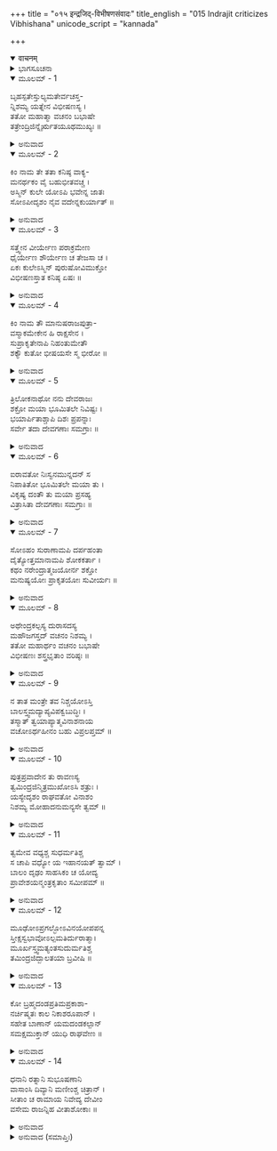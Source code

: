 +++
title = "०१५ इन्द्रजिद्-विभीषणसंवादः"
title_english = "015 Indrajit criticizes Vibhishana"
unicode_script = "kannada"

+++
<details open><summary>वाचनम्</summary>

<div class="audioEmbed"  caption="श्रीराम-हरिसीताराममूर्ति-घनपाठिभ्यां वचनम्" src="https://archive.org/download/Ramayana-recitation-Sriram-harisItArAmamUrti-Ghanapaati-v2/Kanda_6/Kanda_6_YK-015-Indrajit_criticizes_Vibhishana.mp3"></div>
</details>



<details><summary>ಭಾಗಸೂಚನಾ</summary>

ಇಂದ್ರಜಿತ್ತು ವಿಭೀಷಣನನ್ನು ಅಪಹಾಸ್ಯ ಮಾಡಿದುದು, ವಿಭೀಷಣನು ಅವನನ್ನು ಗದರಿಸಿ ಸಭೆಯಲ್ಲಿ ತನ್ನ ಉಚಿತವಾದ ಸಲಹೆ ನೀಡಿದುದು
</details>

<details open><summary>ಮೂಲಮ್ - 1</summary>

ಬೃಹಸ್ಪತೇಸ್ತುಲ್ಯಮತೇರ್ವಚಸ್ತ-  
ನ್ನಿಶಮ್ಯ ಯತ್ನೇನ ವಿಭೀಷಣಸ್ಯ ।  
ತತೋ ಮಹಾತ್ಮಾ ವಚನಂ ಬಭಾಷೇ  
ತತ್ರೇಂದ್ರಿಜಿನ್ನೈರ್ಋತಯೂಥಮುಖ್ಯಃ ॥
</details>

<details><summary>ಅನುವಾದ</summary>

ವಿಭೀಷಣನು ಬೃಹಸ್ಪತಿಯಂತೆ ಬುದ್ಧಿವಂತನಾಗಿದ್ದನು. ಅವನ ಮಾತನ್ನು ಹೇಗೋ ಕಷ್ಟದಿಂದ ಕೇಳಿ ರಾಕ್ಷಸಯೂಥ ಪತಿಗಳಲ್ಲಿ ಮುಖ್ಯಸ್ಥ ಮಹಾಕಾಯ ಇಂದ್ರಜಿತನು ಅಲ್ಲಿ ಹೀಗೆ ಹೇಳಿದನು.॥1॥
</details>

<details open><summary>ಮೂಲಮ್ - 2</summary>

ಕಿಂ ನಾಮ ತೇ ತತಾ ಕನಿಷ್ಠ ವಾಕ್ಯ-  
ಮನರ್ಥಕಂ ವೈ ಬಹುಭೀತವಚ್ಚ ।  
ಅಸ್ಮಿನ್ ಕುಲೇ ಯೋಽಪಿ ಭವೇನ್ನ ಜಾತಃ  
ಸೋಽಪೀದೃಶಂ ನೈವ ವದೇನ್ನಕುರ್ಯಾತ್ ॥
</details>

<details><summary>ಅನುವಾದ</summary>

ಚಿಕ್ಕಪ್ಪನವರೇ! ನೀವು ಬಹಳ ಹೆದರಿದವರಂತೆ ಇಂತಹ ನಿರರ್ಥಕ ಮಾತನ್ನು ಹೇಳುತ್ತಿದ್ದೀರಲ್ಲ? ಈ ಕುಲದಲ್ಲಿ ಹುಟ್ಟದಿರುವನೂ ಕೂಡ ಇಂತಹ ಮಾತನ್ನು ಹೇಳಲಾರ ಮತ್ತು ಇಂತಹ ಕಾರ್ಯವನ್ನು ಮಾಡಲಾರನು.॥2॥
</details>

<details open><summary>ಮೂಲಮ್ - 3</summary>

ಸತ್ತ್ವೇನ ವೀರ್ಯೇಣ ಪರಾಕ್ರಮೇಣ  
ಧೈರ್ಯೇಣ ಶೌರ್ಯೇಣ ಚ ತೇಜಸಾ ಚ ।  
ಏಕಃ ಕುಲೇಽಸ್ಮಿನ್ ಪುರುಷೋವಿಮುಕ್ತೋ  
ವಿಭೀಷಣಸ್ತಾತ ಕನಿಷ್ಠ ಏಷಃ ॥
</details>

<details><summary>ಅನುವಾದ</summary>

ಅಪ್ಪಾ! ನಮ್ಮ ಈ ರಾಕ್ಷಸಕುಲದಲ್ಲಿ ಏಕಮಾತ್ರ ಈ ಚಿಕ್ಕಪ್ಪ ವಿಭೀಷಣನೇ ಬಲ, ವೀರ್ಯ, ಪರಾಕ್ರಮ, ಧೈರ್ಯ, ಶೌರ್ಯ ಮತ್ತು ತೇಜದಿಂದ ರಹಿತನಾಗದ್ದಾನೆ.॥3॥
</details>

<details open><summary>ಮೂಲಮ್ - 4</summary>

ಕಿಂ ನಾಮ ತೌ ಮಾನುಷರಾಜಪುತ್ರಾ-  
ವಸ್ಮಾಕಮೇಕೇನ ಹಿ ರಾಕ್ಷಸೇನ ।  
ಸುಪ್ರಾಕೃತೇನಾಪಿ ನಿಹಂತುಮೇತೌ  
ಶಕ್ಯೌ ಕುತೋ ಭೀಷಯಸೇ ಸ್ಮ ಭೀರೋ ॥
</details>

<details><summary>ಅನುವಾದ</summary>

ಆ ಇಬ್ಬರು ಮಾನವರಾದ ರಾಜಕುಮಾರರು ಏನು ಮಹಾ? ಅವರನ್ನು ನಮ್ಮ ಒಬ್ಬ ಸಾಧಾರಣನಾದ ರಾಕ್ಷಸನೂ ಕೊಲ್ಲಬಲ್ಲನು; ಹಾಗಿರುವಾಗ ನನ್ನ ಹೇಡಿ ಚಿಕ್ಕಪ್ಪಾ! ನಮ್ಮನ್ನು ಏಕೆ ಹೆದರಿಸುತ್ತಿರುವೆ.॥4॥
</details>

<details open><summary>ಮೂಲಮ್ - 5</summary>

ತ್ರಿಲೋಕನಾಥೋ ನನು ದೇವರಾಜಃ  
ಶಕ್ರೋ ಮಯಾ ಭೂಮಿತಲೇ ನಿವಿಷ್ಟಃ ।  
ಭಯಾರ್ಪಿತಾಶ್ಚಾಪಿ ದಿಶಃ ಪ್ರಪನ್ನಾಃ  
ಸರ್ವೇ ತದಾ ದೇವಗಣಾಃ ಸಮಗ್ರಾಃ ॥
</details>

<details><summary>ಅನುವಾದ</summary>

ನಾನು ಮೂರು ಲೋಕಗಳ ಒಡೆಯ ದೇವೇಂದ್ರನನ್ನು ಸ್ವರ್ಗದಿಂದ ತೊಡೆದು ಭೂತಳದಲ್ಲಿ ಕುಳ್ಳಿರಿಸಿದ್ದೆ. ಆಗ ಎಲ್ಲ ದೇವತೆಗಳು ಭಯಗೊಂಡು ಓಡಿಹೋಗಿ ಎಲ್ಲ ದಿಕ್ಕುಗಳಲ್ಲಿ ಆಶ್ರಯಪಡೆದಿದ್ದರು.॥5॥
</details>

<details open><summary>ಮೂಲಮ್ - 6</summary>

ಐರಾವತೋ ನಿಃಸ್ವನಮುನ್ನದನ್ ಸ  
ನಿಪಾತಿತೋ ಭೂಮಿತಲೇ ಮಯಾ ತು ।  
ವಿಕೃಷ್ಯ ದಂತೌ ತು ಮಯಾ ಪ್ರಸಹ್ಯ  
ವಿತ್ರಾಸಿತಾ ದೇವಗಣಾಃ ಸಮಗ್ರಾಃ ॥
</details>

<details><summary>ಅನುವಾದ</summary>

ನಾನು ಹಟದಿಂದ ಐರಾವತದ ಎರಡೂ ದಂತಗಳನ್ನು ಕಿತ್ತು ಅದನ್ನು ಸ್ವರ್ಗದಿಂದ ಪೃಥಿವಿಗೆ ಬೀಳಿಸಿಬಿಟ್ಟಿದ್ದೆ. ಆಗ ಅದು ಜೋರಾಗಿ ಘೀಳಿಡುತ್ತಿತ್ತು. ನನ್ನ ಈ ಪರಾಕ್ರಮದಿಂದ ಸಮಸ್ತ ದೇವತೆಗಳನ್ನು ಆತಂಕದಲ್ಲಿ ಕೆಡಹಿದ್ದೆ.॥6॥
</details>

<details open><summary>ಮೂಲಮ್ - 7</summary>

ಸೋಽಹಂ ಸುರಾಣಾಮಪಿ ದರ್ಪಹಂತಾ  
ದೈತ್ಯೋತ್ತಮಾನಾಮಪಿ ಶೋಕಕರ್ತಾ ।  
ಕಥಂ ನರೇಂದ್ರಾತ್ಮಜಯೋರ್ನ ಶಕ್ತೋ  
ಮನುಷ್ಯಯೋಃ ಪ್ರಾಕೃತಯೋಃ ಸುವೀರ್ಯಃ ॥
</details>

<details><summary>ಅನುವಾದ</summary>

ಯಾರು ದೇವತೆಗಳ ದರ್ಪವನ್ನು ಹತ್ತಿಕ್ಕ ಬಲ್ಲನೋ, ದೊಡ್ಡ ದೊಡ್ಡ ದೈತ್ಯರನ್ನು ಶೋಕಮಗ್ನರಾಗಿಸಬಲ್ಲನೋ, ಯಾರು ಉತ್ತಮ ಬಲ-ಪರಾಕ್ರಮದಿಂದ ಸಂಪನ್ನನೋ, ಆ ನನ್ನಂತಹ ವೀರನು ಮನುಷ್ಯಜಾತಿಯ ಸಾಧಾರಣ ಇಬ್ಬರು ರಾಜಕುಮಾರರನ್ನು ಹೇಗೆ ಇದಿರಿಸಲಾರನು.॥7॥
</details>

<details open><summary>ಮೂಲಮ್ - 8</summary>

ಅಥೇಂದ್ರಕಲ್ಪಸ್ಯ ದುರಾಸದಸ್ಯ  
ಮಹೌಜಗಸ್ತದ್ ವಚನಂ ನಿಶಮ್ಯ ।  
ತತೋ ಮಹಾರ್ಥಂ ವಚನಂ ಬಭಾಷೇ  
ವಿಭೀಷಣಃ ಶಸ್ತ್ರಭೃತಾಂ ವರಿಷ್ಠಃ ॥
</details>

<details><summary>ಅನುವಾದ</summary>

ಇಂದ್ರತುಲ್ಯ ತೇಜಸ್ವೀ ಮಹಾಪರಾಕ್ರಮಿ ದುರ್ಜಯ ವೀರ ಇಂದ್ರಜಿತುವಿನ ಈ ಮಾತನ್ನು ಕೇಳಿ ಶಸಧಾರಿಗಳಲ್ಲಿ ಶ್ರೇಷ್ಠನಾದ ವಿಭೀಷಣನು ಮಹಾನ್ ಅರ್ಥದಿಂದ ಕೂಡಿದ ಈ ಮಾತನ್ನು ಹೇಳಿದನು.॥8॥
</details>

<details open><summary>ಮೂಲಮ್ - 9</summary>

ನ ತಾತ ಮಂತ್ರೇ ತವ ನಿಶ್ಚಯೋಽಸ್ತಿ  
ಬಾಲಸ್ತ್ವಮದ್ಯಾಪ್ಯವಿಪಕ್ವಬುದ್ಧಿಃ ।  
ತಸ್ಮಾತ್ ತ್ವಯಾಪ್ಯಾತ್ಮವಿನಾಶನಾಯ  
ವಚೋಽರ್ಥಹೀನಂ ಬಹು ವಿಪ್ರಲಪ್ತಮ್ ॥
</details>

<details><summary>ಅನುವಾದ</summary>

ಅಯ್ಯಾ! ಇನ್ನು ನೀನು ಬಾಲಕನಾಗಿರುವೆ. ನಿನ್ನ ಬುದ್ಧಿ ಅಪಕ್ವವಾಗಿವೆ. ನಿನ್ನ ಮನಸ್ಸಿನಲ್ಲಿ ಕರ್ತವ್ಯ ಮತ್ತು ಅಕರ್ತವ್ಯದ ಯಥಾರ್ಥ ನಿಶ್ಚಯವಾಗಲಿಲ್ಲ; ಅದಕ್ಕಾಗಿಯೇ ನೀನು ತನ್ನ ವಿನಾಶಕ್ಕಾಗಿ ತುಂಬಾ ನಿರರ್ಥಕ ಮಾತನ್ನು ಬೊಗಳುತ್ತಿರುವೆ.॥9॥
</details>

<details open><summary>ಮೂಲಮ್ - 10</summary>

ಪುತ್ರಪ್ರವಾದೇನ ತು ರಾವಣಸ್ಯ  
ತ್ವಮಿಂದ್ರಜಿನ್ಮಿತ್ರಮುಖೋಽಸಿ ಶತ್ರುಃ ।  
ಯಸ್ಯೇದೃಶಂ ರಾಘವತೋ ವಿನಾಶಂ  
ನಿಶಮ್ಯ ಮೋಹಾದನುಮನ್ಯಸೇ ತ್ವಮ್ ॥
</details>

<details><summary>ಅನುವಾದ</summary>

ಇಂದ್ರಜಿತನೇ! ನೀನು ರಾವಣನ ಪುತ್ರನೆನಿಸಿದರೂ ಮೇಲಿನಿಂದ ಅವನ ಮಿತ್ರನಾಗಿರುವೆ. ಒಳಗಿನಿಂದ ನೀನು ತಂದೆಯ ಶತ್ರುವೆಂದೇ ಅನಿಸುತ್ತದೆ. ನೀನು ಶ್ರೀರಘುನಾಥನಿಂದ ರಾಕ್ಷಸರಾಜನ ವಿನಾಶದ ಮಾತನ್ನು ಕೇಳಿಯೂ ಮೋಹ ದಿಂದ ಅವನ ಮಾತಿನಂತೆ ನಡೆಯುತ್ತಿರುವೆ.॥10॥
</details>

<details open><summary>ಮೂಲಮ್ - 11</summary>

ತ್ವಮೇವ ವಧ್ಯಶ್ಚ ಸುಧರ್ಮತಿಶ್ಚ  
ಸ ಚಾಪಿ ವಧ್ಯೋ ಯ ಇಹಾನಯತ್ ತ್ವಾಮ್ ।  
ಬಾಲಂ ದೃಢಂ ಸಾಹಸಿಕಂ ಚ ಯೋದ್ಯ  
ಪ್ರಾವೇಶಯನ್ಮಂತ್ರಕೃತಾಂ ಸಮೀಪಮ್ ॥
</details>

<details><summary>ಅನುವಾದ</summary>

ನಿನ್ನ ಬುದ್ಧಿಯು ಬಹಳ ಅಲ್ಪವಾಗಿದೆ. ನೀನು ಸ್ವತಃ ಸಾವಿಗೆ ಯೋಗ್ಯನೇ ಆಗಿರುವೆ. ನಿನ್ನನ್ನು ಇಲ್ಲಿಗೆ ಕರೆಸಿದವನೂ ವಧೆಗೆ ಯೋಗ್ಯನಾಗಿದ್ದಾನೆ. ಯಾರು ಇಂದು ನಿನ್ನಂತಹ ಅತ್ಯಂತ ದುಸ್ಸಾಹಸಿ ಬಾಲಕನನ್ನು ಈ ಸಲಹೆಕಾರರ ಹತ್ತಿರ ಬರಲು ಬಿಟ್ಟಿರುವೆನೋ ಅವನೂ ಪ್ರಾಣದಂಡನೆಯ ಅಧಿಕಾರಿಯಾಗಿದ್ದಾನೆ.॥11॥
</details>

<details open><summary>ಮೂಲಮ್ - 12</summary>

ಮೂಢೋಽಪ್ರಗಲ್ಭೋಽವಿನಯೋಪಪನ್ನ  
ಸ್ತೀಕ್ಷಸ್ವಭಾವೋಽಲ್ಪಮತಿರ್ದುರಾತ್ಮಾ।  
ಮೂರ್ಖಸ್ತ್ವಮತ್ಯಂತಸುದುರ್ಮತಿಶ್ಚ  
ತಮಿಂದ್ರಜಿದ್ಬಾಲತಯಾ ಬ್ರವೀಷಿ ॥
</details>

<details><summary>ಅನುವಾದ</summary>

ಇಂದ್ರಜಿತನೇ! ನೀನು ಅವಿವೇಕಿಯಾಗಿರುವೆ. ನಿನ್ನ ಬುದ್ಧಿ ಇನ್ನೂ ಪರಿಪಕ್ವವಾಗಿಲ್ಲ. ವಿನಯವಾದರೋ ನಿನ್ನನ್ನು ಸ್ಪರ್ಶಿಸಲೇ ಇಲ್ಲ. ನಿನ್ನ ಸ್ವಭಾವ ಬಹಳ ತೀಕ್ಷ್ಣ ಮತ್ತು ಬುದ್ಧಿ ಬಹಳ ಸ್ವಲ್ಪವಾಗಿದೆ. ನೀನು ಅತ್ಯಂತ ದುರ್ಬುದ್ಧಿ, ದುರಾತ್ಮಾ ಮತ್ತು ಮೂರ್ಖನಾಗಿದ್ದೀಯೆ. ಅದಕ್ಕೆ ಮಕ್ಕಳಂತೆ ತಲೆ-ಬುಡವಿಲ್ಲದ ಮಾತನ್ನು ಹೇಳುತ್ತಿರುವೆ.॥12॥
</details>

<details open><summary>ಮೂಲಮ್ - 13</summary>

ಕೋ ಬ್ರಹ್ಮದಂಡಪ್ರತಿಮಪ್ರಕಾಶಾ-  
ನರ್ಚಿಷ್ಮತಃ ಕಾಲ ನಿಕಾಶರೂಪಾನ್ ।  
ಸಹೇತ ಬಾಣಾನ್ ಯಮದಂಡಕಲ್ಪಾನ್  
ಸಮಕ್ಷಮುಕ್ತಾನ್ ಯುಧಿ ರಾಘವೇಣ ॥
</details>

<details><summary>ಅನುವಾದ</summary>

ಭಗವಾನ್ ಶ್ರೀರಾಮನು ಯುದ್ಧದ ಸಂದರ್ಭದಲ್ಲಿ ಶತ್ರುಗಳಿಗೆ ಬಿಟ್ಟ ತೇಜಸ್ವೀ ಬಾಣಗಳು ಸಾಕ್ಷಾತ್ ಬ್ರಹ್ಮದಂಡದಂತೆ ಪ್ರಕಾಶಿಸುತ್ತವೆ, ಕಾಲದಂತೆ ಅನಿಸುತ್ತವೆ ಹಾಗೂ ಯಮದಂಡದಂತೆ ಭಯಂಕರವಾಗಿರುತ್ತವೆ. ಅವನ್ನು ಯಾರು ತಾನೇ ಸಹಿಸಬಲ್ಲನು.॥13॥
</details>

<details open><summary>ಮೂಲಮ್ - 14</summary>

ಧನಾನಿ ರತ್ನಾನಿ ಸುಭೂಷಣಾನಿ  
ವಾಸಾಂಸಿ ದಿವ್ಯಾನಿ ಮಣೀಂಶ್ಚ ಚಿತ್ರಾನ್ ।  
ಸೀತಾಂ ಚ ರಾಮಾಯ ನಿವೇದ್ಯ ದೇವೀಂ  
ವಸೇಮ  ರಾಜನ್ನಿಹ ವೀತಾಶೋಕಾಃ ॥
</details>

<details><summary>ಅನುವಾದ</summary>

ಆದ್ದರಿಂದ ರಾಜನೇ! ನಾವು ಧನ, ರತ್ನ ಸುಂದರ ಆಭೂಷಣ, ದಿವ್ಯವಸ್ತ್ರಗಳು, ವಿಚಿತ್ರಮಣಿಗಳ ಸಹಿತ ದೇವೀ ಸೀತೆಯನ್ನು ಶ್ರೀರಾಮನ ಸೇವೆಯಲ್ಲಿ ಸಮರ್ಪಿಸಿ ಶೋಕರಹಿತರಾಗಿ ಈ ನಗರದಲ್ಲಿ ವಾಸಿಸಬಲ್ಲೆವು.॥14॥
</details>

<details><summary>ಅನುವಾದ (ಸಮಾಪ್ತಿಃ)</summary>

ಶ್ರೀವಾಲ್ಮೀಕಿ ವಿರಚಿತ ಆರ್ಷರಾಮಾಯಣ ಆದಿಕಾವ್ಯದ ಯುದ್ಧಕಾಂಡದಲ್ಲಿ ಹದಿನೈದನೆಯ ಸರ್ಗ ಪೂರ್ಣವಾಯಿತು.॥14॥
</details>
